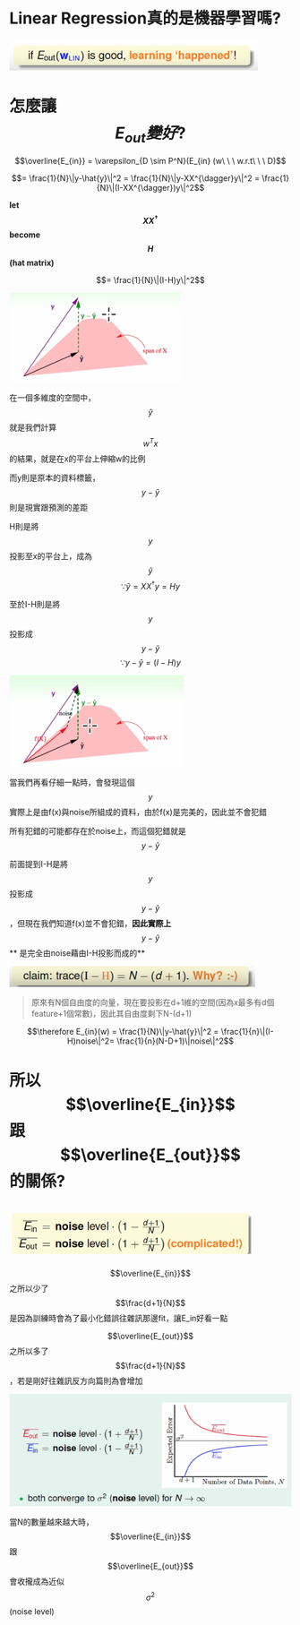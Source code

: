 # Linear Regression真的是機器學習嗎?

![](/assets/78293hf9823hf921hj3r9823.png)

# 怎麼讓$$E_{out}變好?$$

$$\overline{E_{in}} = \varepsilon_{D \sim P^N}(E_{in} (w\ \ \ w.r.t\ \ \ D)$$

$$= \frac{1}{N}\|y-\hat{y}\|^2 = \frac{1}{N}\|y-XX^{\dagger}y\|^2 = \frac{1}{N}\|(I-XX^{\dagger})y\|^2$$

**let **$$XX^{\dagger}$$** become **$$H$$**\(hat matrix\)**

$$= \frac{1}{N}\|(I-H)y\|^2$$

![](/assets/d9j328fj9283f92h.png)

在一個多維度的空間中，$$\hat{y}$$就是我們計算$$w^Tx$$的結果，就是在x的平台上伸縮w的比例

而y則是原本的資料標籤，$$y-\hat{y}$$則是現實跟預測的差距

H則是將$$y$$ 投影至x的平台上，成為$$\hat{y}$$               $$\because \hat{y} = XX^{\dagger}y = Hy$$

至於I-H則是將$$y$$ 投影成$$y-\hat{y}$$                    $$\because y-\hat{y} = (I-H)y$$

![](/assets/dioj2938jr923j9f32f32.png)

當我們再看仔細一點時，會發現這個$$y$$ 實際上是由f\(x\)與noise所組成的資料，由於f\(x\)是完美的，因此並不會犯錯

所有犯錯的可能都存在於noise上，而這個犯錯就是$$y-\hat{y}$$

前面提到I-H是將$$y$$ 投影成$$y-\hat{y}$$ ，但現在我們知道f\(x\)並不會犯錯，**因此實際上**$$y-\hat{y}$$** 是完全由noise藉由I-H投影而成的**

![](/assets/rj2983rhj932jdajdoi.png)

> 原來有N個自由度的向量，現在要投影在d+1維的空間\(因為x最多有d個feature+1個常數\)，因此其自由度剩下N-\(d+1\)

$$\therefore E_{in}(w) = \frac{1}{N}\|y-\hat{y}\|^2 = \frac{1}{n}\|(I-H)noise\|^2= \frac{1}{n}(N-D+1)\|noise\|^2$$

# 所以$$\overline{E_{in}}$$跟$$\overline{E_{out}}$$的關係?

# ![](/assets/fj9832f93f8j9f.png)

$$\overline{E_{in}}$$之所以少了$$\frac{d+1}{N}$$是因為訓練時會為了最小化錯誤往雜訊那邊fit，讓E\_in好看一點

$$\overline{E_{out}}$$之所以多了$$\frac{d+1}{N}$$，若是剛好往雜訊反方向篇則為會增加

![](/assets/jf3984fj9ewjf9ew8hf.png)

當N的數量越來越大時，$$\overline{E_{in}}$$跟$$\overline{E_{out}}$$會收攏成為近似$$\sigma^2$$\(noise level\)

